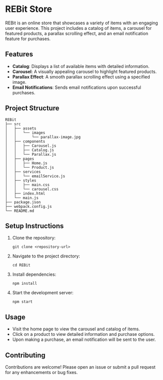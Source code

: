 # REBit Store

REBit is an online store that showcases a variety of items with an engaging user experience. This project includes a catalog of items, a carousel for featured products, a parallax scrolling effect, and an email notification feature for purchases.

## Features

- **Catalog**: Displays a list of available items with detailed information.
- **Carousel**: A visually appealing carousel to highlight featured products.
- **Parallax Effect**: A smooth parallax scrolling effect using a specified image.
- **Email Notifications**: Sends email notifications upon successful purchases.

## Project Structure

```
REBit
├── src
│   ├── assets
│   │   └── images
│   │       └── parallax-image.jpg
│   ├── components
│   │   ├── Carousel.js
│   │   ├── Catalog.js
│   │   └── Parallax.js
│   ├── pages
│   │   ├── Home.js
│   │   └── Product.js
│   ├── services
│   │   └── emailService.js
│   ├── styles
│   │   ├── main.css
│   │   └── carousel.css
│   ├── index.html
│   └── main.js
├── package.json
├── webpack.config.js
└── README.md
```

## Setup Instructions

1. Clone the repository:
   ```
   git clone <repository-url>
   ```
2. Navigate to the project directory:
   ```
   cd REBit
   ```
3. Install dependencies:
   ```
   npm install
   ```
4. Start the development server:
   ```
   npm start
   ```

## Usage

- Visit the home page to view the carousel and catalog of items.
- Click on a product to view detailed information and purchase options.
- Upon making a purchase, an email notification will be sent to the user.

## Contributing

Contributions are welcome! Please open an issue or submit a pull request for any enhancements or bug fixes.